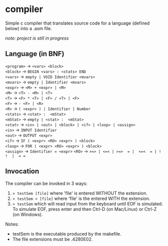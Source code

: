 # compiler

Simple c compiler that translates source code for a language (defined below) into a .asm file.  

_note: project is still in progress_

## Language (in BNF)

`<program>`  ->  `<vars> <block>`  
`<block>`    ->  `BEGIN <vars> : <stats> END`  
`<vars>`     ->  `empty | VOID Identifier <mvars>`  
`<mvars>`    ->  `empty | Identifier <mvars>`  
`<expr>`     ->  `<M> + <expr> | <M>`  
`<M>`        ->  `<T> - <M> | <T>`  
`<T>`        ->  `<F> * <T> | <F> / <T> | <F>`  
`<F>`        ->  `- <F> | <R>`  
`<R>`        ->  `( <expr> ) | Identifier | Number`  
`<stats>`    ->  `<stat> :  <mStat>`  
`<mStat>`    ->  `empty | <stat> :  <mStat>`  
`<stat>`     ->  `<in> | <out> | <block> | <if> | <loop> | <assign>`  
`<in>`       ->  `INPUT Identifier`  
`<out>`      ->  `OUTPUT <expr>`  
`<if>`       ->  `IF ( <expr> <RO> <expr> ) <block>`  
`<loop>`     ->  `FOR ( <expr> <RO> <expr> ) <block>`  
`<assign>`   ->  `Identifier = <expr>` 
`<RO>`       ->  `>=> | <=< | >=>  = |  <=<  = | ! !  |  = =`

## Invocation

The compiler can be invoked in 3 ways:
  1) `> testSem [file]` where 'file' is entered WITHOUT the extension.  
  2) `> testSem < [file]` where 'file' is the entered WITH the extension.  
  3) `> testSem` which will read input from the keyboard until EOF is simulated.  
     To simulate EOF, press enter and then Ctrl-D (on Mac/Linux) or Ctrl-Z (on Windows).  
     
Notes:
* testSem is the executable produced by the makefile.  
* The file extensions must be .4280E02.
